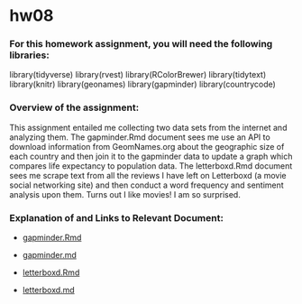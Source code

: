# hw08

### For this homework assignment, you will need the following libraries: 
library(tidyverse)
library(rvest)
library(RColorBrewer)
library(tidytext)
library(knitr)
library(geonames)
library(gapminder)
library(countrycode)

### Overview of the assignment: 

This assignment entailed me collecting two data sets from the internet and analyzing them. The gapminder.Rmd document sees me use an API to download information from GeomNames.org about the geographic size of each country and then join it to the gapminder data to update a graph which compares life expectancy to population data. The letterboxd.Rmd document sees me scrape text from all the reviews I have left on Letterboxd (a movie social networking site) and then conduct a word frequency and sentiment analysis upon them. Turns out I like movies! I am so surprised.  

### Explanation of and Links to Relevant Document: 

* [gapminder.Rmd](https://github.com/zanderarnao/hw08/blob/aa03dacbf6d58d228d336f285d2f0b70afa4420f/gapminder.Rmd)

* [gapminder.md](https://github.com/zanderarnao/hw08/blob/aa03dacbf6d58d228d336f285d2f0b70afa4420f/gapminder.md)

* [letterboxd.Rmd](https://github.com/zanderarnao/hw08/blob/aa03dacbf6d58d228d336f285d2f0b70afa4420f/letterboxd.Rmd)

* [letterboxd.md](https://github.com/zanderarnao/hw08/blob/84f61b8f99561cea48027da6d74ef36df6661803/letterboxd.md)
